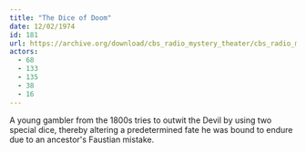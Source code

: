 ```yaml
---
title: "The Dice of Doom"
date: 12/02/1974
id: 181
url: https://archive.org/download/cbs_radio_mystery_theater/cbs_radio_mystery_theater-0151-0200.zip/cbs_radio_mystery_theater-0151-0200%2Fcbsrmt_0181_the_dice_of_doom.mp3
actors:
  - 68
  - 133
  - 135
  - 38
  - 16
---
```

A young gambler from the 1800s tries to outwit the Devil by using two special dice, thereby altering a predetermined fate he was bound to endure due to an ancestor's Faustian mistake.